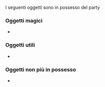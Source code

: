I seguenti oggetti sono in possesso del party 

### Oggetti magici

- 

### Oggetti utili

- 

### Oggetti non più in possesso

- 